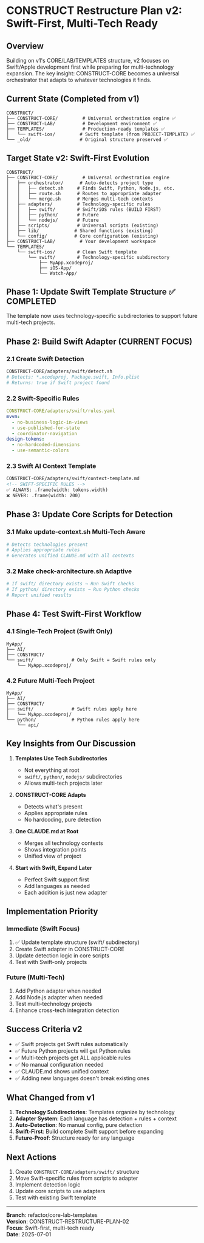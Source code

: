 # CONSTRUCT Restructure Plan v2: Swift-First, Multi-Tech Ready

## Overview
Building on v1's CORE/LAB/TEMPLATES structure, v2 focuses on Swift/Apple development first while preparing for multi-technology expansion. The key insight: CONSTRUCT-CORE becomes a universal orchestrator that adapts to whatever technologies it finds.

## Current State (Completed from v1)
```
CONSTRUCT/
├── CONSTRUCT-CORE/         # Universal orchestration engine ✅
├── CONSTRUCT-LAB/          # Development environment ✅
├── TEMPLATES/              # Production-ready templates ✅
│   └── swift-ios/         # Swift template (from PROJECT-TEMPLATE) ✅
└── _old/                  # Original structure preserved ✅
```

## Target State v2: Swift-First Evolution
```
CONSTRUCT/
├── CONSTRUCT-CORE/         # Universal orchestration engine
│   ├── orchestrator/      # Auto-detects project type
│   │   ├── detect.sh     # Finds Swift, Python, Node.js, etc.
│   │   ├── route.sh      # Routes to appropriate adapter
│   │   └── merge.sh      # Merges multi-tech contexts
│   ├── adapters/         # Technology-specific rules
│   │   ├── swift/        # Swift/iOS rules (BUILD FIRST)
│   │   ├── python/       # Future
│   │   └── nodejs/       # Future
│   ├── scripts/          # Universal scripts (existing)
│   ├── lib/             # Shared functions (existing)
│   └── config/          # Core configuration (existing)
├── CONSTRUCT-LAB/         # Your development workspace
└── TEMPLATES/
    └── swift-ios/        # Clean Swift template
        └── swift/        # Technology-specific subdirectory
            ├── MyApp.xcodeproj/
            ├── iOS-App/
            └── Watch-App/
```

## Phase 1: Update Swift Template Structure ✅ COMPLETED
The template now uses technology-specific subdirectories to support future multi-tech projects.

## Phase 2: Build Swift Adapter (CURRENT FOCUS)

### 2.1 Create Swift Detection
```bash
CONSTRUCT-CORE/adapters/swift/detect.sh
# Detects: *.xcodeproj, Package.swift, Info.plist
# Returns: true if Swift project found
```

### 2.2 Swift-Specific Rules
```yaml
CONSTRUCT-CORE/adapters/swift/rules.yaml
mvvm:
  - no-business-logic-in-views
  - use-published-for-state
  - coordinator-navigation
design-tokens:
  - no-hardcoded-dimensions
  - use-semantic-colors
```

### 2.3 Swift AI Context Template
```markdown
CONSTRUCT-CORE/adapters/swift/context-template.md
<!-- SWIFT-SPECIFIC RULES -->
✅ ALWAYS: .frame(width: tokens.width)
❌ NEVER: .frame(width: 200)
```

## Phase 3: Update Core Scripts for Detection

### 3.1 Make update-context.sh Multi-Tech Aware
```bash
# Detects technologies present
# Applies appropriate rules
# Generates unified CLAUDE.md with all contexts
```

### 3.2 Make check-architecture.sh Adaptive
```bash
# If swift/ directory exists → Run Swift checks
# If python/ directory exists → Run Python checks
# Report unified results
```

## Phase 4: Test Swift-First Workflow

### 4.1 Single-Tech Project (Swift Only)
```
MyApp/
├── AI/
├── CONSTRUCT/
└── swift/              # Only Swift = Swift rules only
    └── MyApp.xcodeproj/
```

### 4.2 Future Multi-Tech Project
```
MyApp/
├── AI/
├── CONSTRUCT/
├── swift/              # Swift rules apply here
│   └── MyApp.xcodeproj/
└── python/             # Python rules apply here
    └── api/
```

## Key Insights from Our Discussion

1. **Templates Use Tech Subdirectories**
   - Not everything at root
   - `swift/`, `python/`, `nodejs/` subdirectories
   - Allows multi-tech projects later

2. **CONSTRUCT-CORE Adapts**
   - Detects what's present
   - Applies appropriate rules
   - No hardcoding, pure detection

3. **One CLAUDE.md at Root**
   - Merges all technology contexts
   - Shows integration points
   - Unified view of project

4. **Start with Swift, Expand Later**
   - Perfect Swift support first
   - Add languages as needed
   - Each addition is just new adapter

## Implementation Priority

### Immediate (Swift Focus)
1. ✅ Update template structure (swift/ subdirectory)
2. Create Swift adapter in CONSTRUCT-CORE
3. Update detection logic in core scripts
4. Test with Swift-only projects

### Future (Multi-Tech)
1. Add Python adapter when needed
2. Add Node.js adapter when needed
3. Test multi-technology projects
4. Enhance cross-tech integration detection

## Success Criteria v2

- ✅ Swift projects get Swift rules automatically
- ✅ Future Python projects will get Python rules
- ✅ Multi-tech projects get ALL applicable rules
- ✅ No manual configuration needed
- ✅ CLAUDE.md shows unified context
- ✅ Adding new languages doesn't break existing ones

## What Changed from v1

1. **Technology Subdirectories**: Templates organize by technology
2. **Adapter System**: Each language has detection + rules + context
3. **Auto-Detection**: No manual config, pure detection
4. **Swift-First**: Build complete Swift support before expanding
5. **Future-Proof**: Structure ready for any language

## Next Actions

1. Create `CONSTRUCT-CORE/adapters/swift/` structure
2. Move Swift-specific rules from scripts to adapter
3. Implement detection logic
4. Update core scripts to use adapters
5. Test with existing Swift template

---

**Branch**: refactor/core-lab-templates  
**Version**: CONSTRUCT-RESTRUCTURE-PLAN-02  
**Focus**: Swift-first, multi-tech ready  
**Date**: 2025-07-01